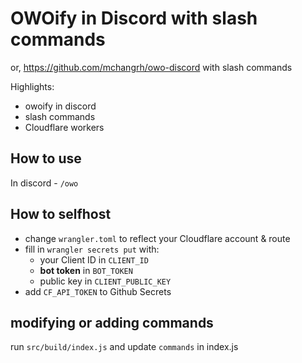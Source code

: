 # OWOify in Discord with slash commands
or, https://github.com/mchangrh/owo-discord with slash commands

Highlights:
- owoify in discord
- slash commands
- Cloudflare workers
 
## How to use
In discord - `/owo`

## How to selfhost
- change `wrangler.toml` to reflect your Cloudflare account & route
- fill in `wrangler secrets put` with:
  - your Client ID in `CLIENT_ID`
  - **bot token** in `BOT_TOKEN`
  - public key in `CLIENT_PUBLIC_KEY` 
- add `CF_API_TOKEN` to Github Secrets

## modifying or adding commands
run `src/build/index.js` and update `commands` in index.js